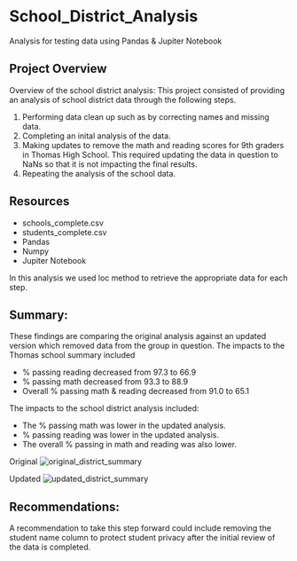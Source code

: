 # School_District_Analysis
Analysis for testing data using Pandas &amp; Jupiter Notebook


## Project Overview
Overview of the school district analysis:
This project consisted of providing an analysis of school district data through the following steps.
1.  Performing data clean up such as by correcting names and missing data.
2.  Completing an inital analysis of the data.
3.  Making updates to remove the math and reading scores for 9th graders in Thomas High School.  This required updating the data in question to NaNs so that it is not impacting the final results.
4.  Repeating the analysis of the school data.


## Resources
- schools_complete.csv
- students_complete.csv
- Pandas
- Numpy
- Jupiter Notebook

In this analysis we used loc method to retrieve the appropriate data for each step.  


## Summary:
These findings are comparing the original analysis against an updated version which removed data from the group in question.
The impacts to the Thomas school summary included
- % passing reading decreased from 97.3 to 66.9
- % passing math decreased from 93.3 to 88.9
- Overall % passing math & reading decreased from 91.0 to 65.1


The impacts to the school district analysis included:
- The % passing math was lower in the updated analysis.
- % passing reading was lower in the updated analysis.
- The overall % passing in math and reading was also lower.

Original
![original_district_summary](https://user-images.githubusercontent.com/106936638/179157533-ff9294f8-8bbc-4177-bed2-ecda64cbdbad.PNG)

Updated
![updated_district_summary](https://user-images.githubusercontent.com/106936638/179157540-975d83bb-cf4a-469d-8bb3-fe199fd2dbba.PNG)


## Recommendations:
A recommendation to take this step forward could include removing the student name column to protect student privacy after the initial review of the data is completed.
